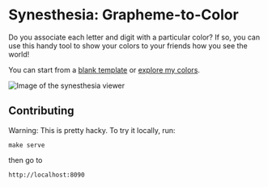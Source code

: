 Synesthesia: Grapheme-to-Color
================

Do you associate each letter and digit with a particular color? If so, you can use this handy tool to show your colors to your friends how you see the world!

You can start from a [blank template](http://allofthenorthwood.github.io/synesthesia/) or [explore my colors](http://allofthenorthwood.github.io/synesthesia/?colors=%7B"0"%3A"%23313133"%2C"1"%3A"%23f9f6e5"%2C"2"%3A"%23d64286"%2C"3"%3A"%2345bf91"%2C"4"%3A"%23c72727"%2C"5"%3A"%238e5837"%2C"6"%3A"%23b93b70"%2C"7"%3A"%23f4bc47"%2C"8"%3A"%2336355f"%2C"9"%3A"%23653e74"%2C"a"%3A"%23d83a3a"%2C"l"%3A"%23fae08c"%2C"b"%3A"%233c4b71"%2C"c"%3A"%23fee15d"%2C"d"%3A"%238e6558"%2C"e"%3A"%236ba921"%2C"f"%3A"%23806d5f"%2C"g"%3A"%235b7712"%2C"h"%3A"%23de996a"%2C"i"%3A"%23fcf6d9"%2C"j"%3A"%238eaf88"%2C"k"%3A"%235f6370"%2C"m"%3A"%23b3335f"%2C"n"%3A"%23eb7f1c"%2C"o"%3A"%23343444"%2C"p"%3A"%235a367a"%2C"q"%3A"%2377655e"%2C"r"%3A"%23a0452d"%2C"s"%3A"%23d14680"%2C"t"%3A"%23738577"%2C"u"%3A"%23ddbd96"%2C"v"%3A"%23748875"%2C"w"%3A"%23687174"%2C"x"%3A"%23363c44"%2C"y"%3A"%23fbdb4a"%2C"z"%3A"%235a606e"%7D).

![Image of the synesthesia viewer](../master/screenshots/viewer.png?raw=true)

## Contributing

Warning: This is pretty hacky. To try it locally, run:

```
make serve
```
then go to
```
http://localhost:8090
```